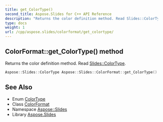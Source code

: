 ```yaml
---
title: get_ColorType()
second_title: Aspose.Slides for C++ API Reference
description: "Returns the color definition method. Read Slides::ColorType."
type: docs
weight: 1
url: /cpp/aspose.slides/colorformat/get_colortype/
---
```

## ColorFormat::get_ColorType() method


Returns the color definition method. Read [Slides::ColorType](../../colortype/).

```cpp
Aspose::Slides::ColorType Aspose::Slides::ColorFormat::get_ColorType() override
```

## See Also

* Enum [ColorType](../colortype/)
* Class [ColorFormat](./)
* Namespace [Aspose::Slides](../)
* Library [Aspose.Slides](../../)